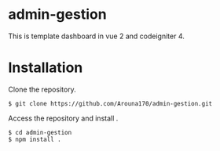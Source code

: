 # admin-gestion
This is template dashboard in vue 2 and codeigniter 4.

# Installation
Clone the repository.
```
$ git clone https://github.com/Arouna170/admin-gestion.git
```
Access the repository and install .
```
$ cd admin-gestion
$ npm install .
